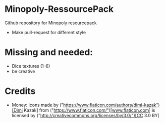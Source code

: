 # Minopoly-RessourcePack
Github repository for Minopoly resourcepack
+ Make pull-request for different style

# Missing and needed:
+ Dice textures (1-6)
+ be creative

# Credits

+ Money: Icons made by ("https://www.flaticon.com/authors/dimi-kazak")[Dimi Kazak] from ("https://www.flaticon.com/")[www.flaticon.com] is licensed by ("http://creativecommons.org/licenses/by/3.0/")[CC 3.0 BY]
